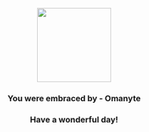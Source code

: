 <p align="center">
    <img src="https://raw.githubusercontent.com/PokeAPI/sprites/master/sprites/pokemon/138.png" width="150" height="150">
</p>
<h3 align="center">You were embraced by - <b>Omanyte</b></h3>
<h3 align="center">Have a wonderful day!</h3>
